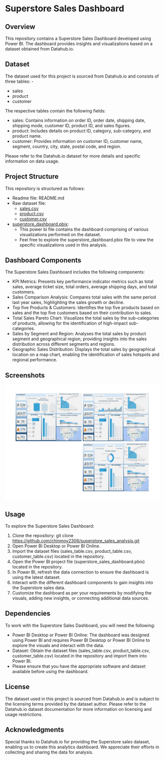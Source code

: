 # Superstore Sales Dashboard
## Overview
This repository contains a Superstore Sales Dashboard developed using Power BI. The dashboard provides insights and visualizations based on a dataset obtained from Datahub.io.
## Dataset
The dataset used for this project is sourced from Datahub.io and consists of three tables: -
-	sales
-	product
-	customer

The respective tables contain the following fields:
-	sales: Contains information on order ID, order date, shipping date, shipping mode, customer ID, product ID, and sales figures.
-	product: Includes details on product ID, category, sub-category, and product name.
-	customer: Provides information on customer ID, customer name, segment, country, city, state, postal code, and region.

Please refer to the Datahub.io dataset for more details and specific information on data usage.
## Project Structure
This repository is structured as follows:
-	Readme file: README.md
-	Raw dataset file:
	- [sales.csv](https://github.com/chinmoy2306/superstore_sales_analysis/blob/2e6bef7ebb99b246a424dc0c50b69ba9760ef92d/sales.csv)
	- [product.csv](https://github.com/chinmoy2306/superstore_sales_analysis/blob/2e6bef7ebb99b246a424dc0c50b69ba9760ef92d/product.csv)
	- [customer.csv](https://github.com/chinmoy2306/superstore_sales_analysis/blob/2e6bef7ebb99b246a424dc0c50b69ba9760ef92d/customer.csv)
-	[superstore_dashboard.pbix](https://github.com/chinmoy2306/superstore_sales_analysis/blob/2e6bef7ebb99b246a424dc0c50b69ba9760ef92d/superstore_dashboard.pbix):
	- This power bi file contains the dashboard comprising of various visualizations performed on the dataset.
	- Feel free to explore the superstore_dashboard.pbix file to view the specific visualizations used in this analysis.
## Dashboard Components
The Superstore Sales Dashboard includes the following components:
-	KPI Metrics: Presents key performance indicator metrics such as total sales, average ticket size, total orders, average shipping days, and total customers.
-	Sales Comparison Analysis: Compares total sales with the same period last year sales, highlighting the sales growth or decline.
-	Top five Products & Customers: Identifies the top five products based on sales and the top five customers based on their contribution to sales.
-	Total Sales Pareto Chart: Visualizes the total sales by the sub-categories of products, allowing for the identification of high-impact sub-categories.
-	Sales by Segment and Region: Analyses the total sales by product segment and geographical region, providing insights into the sales distribution across different segments and regions.
-	Geographic Sales Distribution: Displays the total sales by geographical location on a map chart, enabling the identification of sales hotspots and regional performance.
## Screenshots
![image](https://github.com/chinmoy2306/superstore_sales_analysis/blob/276d8748de69eb0fcaba72d5ae61a61d3391d96e/Screenshot.jpg)
## Usage
To explore the Superstore Sales Dashboard:
1.	Clone the repository: git clone https://github.com/chinmoy2306/superstore_sales_analysis.git
2.	Open Power BI Desktop or Power BI Online.
3.	Import the dataset files (sales_table.csv, product_table.csv, customer_table.csv) located in the repository.
4.	Open the Power BI project file (superstore_sales_dashboard.pbix) located in the repository.
5.	In Power BI, refresh the data connection to ensure the dashboard is using the latest dataset.
6.	Interact with the different dashboard components to gain insights into the Superstore sales data.
7.	Customize the dashboard as per your requirements by modifying the visuals, adding new insights, or connecting additional data sources.
## Dependencies
To work with the Superstore Sales Dashboard, you will need the following:
-	Power BI Desktop or Power BI Online: The dashboard was designed using Power BI and requires Power BI Desktop or Power BI Online to explore the visuals and interact with the data.
-	Dataset: Obtain the dataset files (sales_table.csv, product_table.csv, customer_table.csv) located in the repository and import them into Power BI.
-	Please ensure that you have the appropriate software and dataset available before using the dashboard.
## License
The dataset used in this project is sourced from Datahub.io and is subject to the licensing terms provided by the dataset author. Please refer to the Datahub.io dataset documentation for more information on licensing and usage restrictions.
## Acknowledgments
Special thanks to Datahub.io for providing the Superstore sales dataset, enabling us to create this analytics dashboard. We appreciate their efforts in collecting and sharing the data for analysis.

